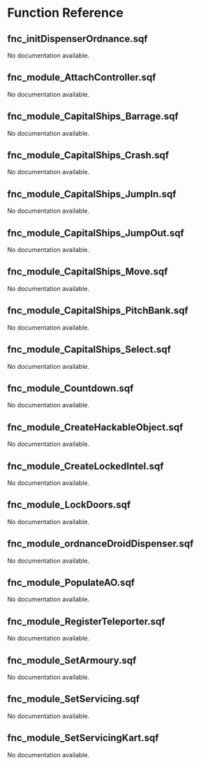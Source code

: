 # Function Reference

## fnc_initDispenserOrdnance.sqf

No documentation available.

## fnc_module_AttachController.sqf

No documentation available.

## fnc_module_CapitalShips_Barrage.sqf

No documentation available.

## fnc_module_CapitalShips_Crash.sqf

No documentation available.

## fnc_module_CapitalShips_JumpIn.sqf

No documentation available.

## fnc_module_CapitalShips_JumpOut.sqf

No documentation available.

## fnc_module_CapitalShips_Move.sqf

No documentation available.

## fnc_module_CapitalShips_PitchBank.sqf

No documentation available.

## fnc_module_CapitalShips_Select.sqf

No documentation available.

## fnc_module_Countdown.sqf

No documentation available.

## fnc_module_CreateHackableObject.sqf

No documentation available.

## fnc_module_CreateLockedIntel.sqf

No documentation available.

## fnc_module_LockDoors.sqf

No documentation available.

## fnc_module_ordnanceDroidDispenser.sqf

No documentation available.

## fnc_module_PopulateAO.sqf

No documentation available.

## fnc_module_RegisterTeleporter.sqf

No documentation available.

## fnc_module_SetArmoury.sqf

No documentation available.

## fnc_module_SetServicing.sqf

No documentation available.

## fnc_module_SetServicingKart.sqf

No documentation available.

